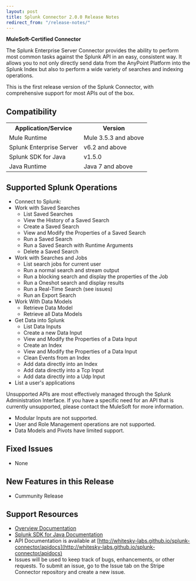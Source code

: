```yaml
---
layout: post
title: Splunk Connector 2.0.0 Release Notes
redirect_from: "/release-notes/"
---
```



**MuleSoft-Certified Connector**

The Splunk Enterprise Server Connector provides the ability to perform most common tasks against the Splunk API in an easy, consistent way. It allows you to not only directly send data from the AnyPoint Platform into the Splunk Index but also to perform a wide variety of searches and indexing operations.

This is the first release version of the Splunk Connector, with comprehensive support for most APIs out of the box.

## Compatibility

<table>
    <tr>
        <th>Application/Service</th>
        <th>Version</th>
    </tr>
    <tr>
        <td>Mule Runtime</td>
        <td>Mule 3.5.3 and above</td>
    </tr>
    <tr>
        <td>Splunk Enterprise Server</td>
        <td>v6.2 and above</td>
    </tr>
    <tr>
        <td>Splunk SDK for Java</td>
        <td>v1.5.0</td>
    </tr>
	<tr>
        <td>Java Runtime</td>
        <td>Java 7 and above</td>
    </tr>
</table>

## Supported Splunk Operations

* Connect to Splunk:
* Work with Saved Searches
  * List Saved Searches
  * View the History of a Saved Search
  * Create a Saved Search
  * View and Modify the Properties of a Saved Search
  * Run a Saved Search
  * Run a Saved Search with Runtime Arguments
  * Delete a Saved Search
* Work with Searches and Jobs
  * List search jobs for current user
  * Run a normal search and stream output
  * Run a blocking search and display the properties of the Job
  * Run a Oneshot search and display results
  * Run a Real-Time Search (see issues)
  * Run an Export Search
* Work With Data Models
  * Retrieve Data Model
  * Retrieve all Data Models
* Get Data into Splunk
  * List Data Inputs
  * Create a new Data Input
  * View and Modify the Properties of a Data Input
  * Create an Index
  * View and Modify the Properties of a Data Input
  * Clean Events from an Index
  * Add data directly into an Index
  * Add data directly into a Tcp Input
  * Add data directly into a Udp Input
* List a user's applications


Unsupported APIs are most effectively managed through the Splunk Administration Interface. If you have a specific need for an API that is currently unsupported, please contact the MuleSoft for more information.

* Modular Inputs are not supported.
* User and Role Management operations are not supported.
* Data Models and Pivots have limited support.

## Fixed Issues

* None

## New Features in this Release

* Cummunity Release

## Support Resources

* [Overview Documentation](http://whitesky-labs.github.io/splunk-connector/2018/04/23/splunk-connector/)
* [Splunk SDK for Java Documentation](http://dev.splunk.com/view/java-sdk/SP-CAAAEFH)
* API Documentation is available at [http://whitesky-labs.github.io/splunk-connector/apidocs](http://whitesky-labs.github.io/splunk-connector/apidocs)
* Issues will be used to keep track of bugs, enhancements, or other requests. To submit an issue, go to the Issue tab on the Stripe Connector repository and create a new issue.
